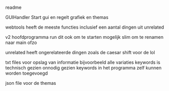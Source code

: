 readme

GUIHandler
Start gui en regelt grafiek en themas

webtools
heeft de meeste functies inclusief een aantal dingen uit unrelated

v2
hoofdprogramma run dit ook om te starten mogelijk slim om te renamen naar main ofzo 

unrelated
heeft ongerelateerde dingen zoals de caesar shift voor de lol

txt files
voor opslag van informatie bijvoorbeeld alle variaties 
keywords is technisch gezien onnodig gezien keywords in het programma zelf kunnen worden toegevoegd

json file
voor de themas 